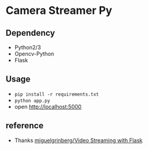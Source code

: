 # Camera Streamer Py

## Dependency

- Python2/3
- Opencv-Python
- Flask

## Usage

- `pip install -r requirements.txt`
- `python app.py`
- open [http://localhost:5000](http://localhost:5000)

## reference

-  Thanks [miguelgrinberg/Video Streaming with Flask](https://blog.miguelgrinberg.com/post/video-streaming-with-flask)
